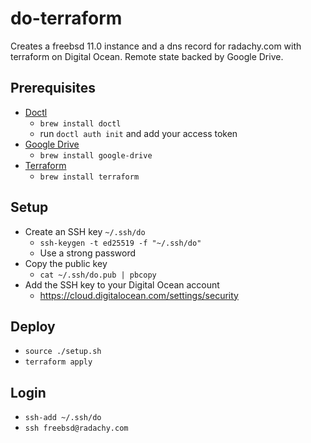 # do-terraform

Creates a freebsd 11.0 instance and a dns record for radachy.com with terraform on Digital Ocean. Remote state backed by Google Drive.

## Prerequisites

- [Doctl](https://github.com/digitalocean/doctl)
	- `brew install doctl`
	- run `doctl auth init` and add your access token
- [Google Drive](https://drive.google.com)
	- `brew install google-drive`
- [Terraform](https://www.terraform.io/)
	- `brew install terraform`


## Setup

- Create an SSH key `~/.ssh/do`
	- `ssh-keygen -t ed25519 -f "~/.ssh/do"`
	- Use a strong password
- Copy the public key
	- `cat ~/.ssh/do.pub | pbcopy`
- Add the SSH key to your Digital Ocean account
	- https://cloud.digitalocean.com/settings/security

## Deploy

- `source ./setup.sh`
- `terraform apply`

## Login

- `ssh-add ~/.ssh/do`
- `ssh freebsd@radachy.com`